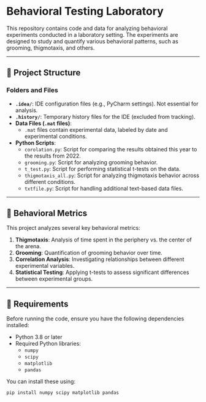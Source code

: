 # Behavioral Testing Laboratory

This repository contains code and data for analyzing behavioral experiments conducted in a laboratory setting. The experiments are designed to study and quantify various behavioral patterns, such as grooming, thigmotaxis, and others.

---

## 📁 Project Structure

### Folders and Files
- **`.idea/`**: IDE configuration files (e.g., PyCharm settings). Not essential for analysis.
- **`.history/`**: Temporary history files for the IDE (excluded from tracking).
- **Data Files (`.mat` files)**:
  - `.mat` files contain experimental data, labeled by date and experimental conditions.
- **Python Scripts**:
  - `corolation.py`: Script for comparing the results obtained this year to the results from 2022.
  - `grooming.py`: Script for analyzing grooming behavior.
  - `t_test.py`: Script for performing statistical t-tests on the data.
  - `thigmotaxis_all.py`: Script for analyzing thigmotaxis behavior across different conditions.
  - `txtfile.py`: Script for handling additional text-based data files.

---

## 🧪 Behavioral Metrics
This project analyzes several key behavioral metrics:
1. **Thigmotaxis**: Analysis of time spent in the periphery vs. the center of the arena.
2. **Grooming**: Quantification of grooming behavior over time.
3. **Correlation Analysis**: Investigating relationships between different experimental variables.
4. **Statistical Testing**: Applying t-tests to assess significant differences between experimental groups.

---

## 🔧 Requirements

Before running the code, ensure you have the following dependencies installed:
- Python 3.8 or later
- Required Python libraries:
  - `numpy`
  - `scipy`
  - `matplotlib`
  - `pandas`

You can install these using:
```bash
pip install numpy scipy matplotlib pandas
